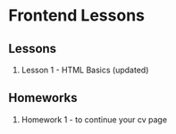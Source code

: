# Frontend Lessons


## Lessons
1. Lesson 1 - HTML Basics (updated)

## Homeworks
1. Homework 1 - to continue your cv page